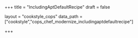 +++
title = "IncludingAptDefaultRecipe"
draft = false

layout = "cookstyle_cops"
data_path = ["cookstyle","cops_chef_modernize_includingaptdefaultrecipe"]

+++

<!-- The content of this page is automatically generated from the
cops_chef_modernize_includingaptdefaultrecipe.yml file in github.com/chef/cookstyle/blob/main/docs-chef-io/data/cookstyle/. -->
